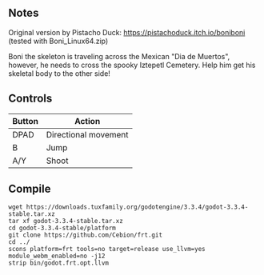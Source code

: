 ## Notes

Original version by Pistacho Duck: https://pistachoduck.itch.io/boniboni (tested with Boni_Linux64.zip)

Boni the skeleton is traveling across the Mexican "Dia de Muertos", however, he needs to cross the spooky Iztepetl Cemetery. Help him get his skeletal body to the other side!


## Controls

| Button | Action               |
| ------ | -------------------- |
| DPAD   | Directional movement |
| B      | Jump                 |
| A/Y    | Shoot                |


## Compile

```shell
wget https://downloads.tuxfamily.org/godotengine/3.3.4/godot-3.3.4-stable.tar.xz  
tar xf godot-3.3.4-stable.tar.xz  
cd godot-3.3.4-stable/platform  
git clone https://github.com/Cebion/frt.git  
cd ../  
scons platform=frt tools=no target=release use_llvm=yes module_webm_enabled=no -j12  
strip bin/godot.frt.opt.llvm
```

